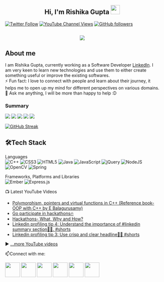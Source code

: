 <h2 align="center">Hi, I'm Rishika Gupta  <img src="https://user-images.githubusercontent.com/39955420/147578264-bae0526c-028a-49d2-8af8-d08bb4edbd2a.gif" height="30" width="30"></h2>
 
[![Twitter Follow](https://img.shields.io/twitter/follow/rishika5000?style=social)](https://twitter.com/Rishika5000)
[![YouTube Channel Views](https://img.shields.io/youtube/channel/views/UCKTBOLj2igRhsYX1RGdV0ww?style=social)](https://www.youtube.com/channel/UCKTBOLj2igRhsYX1RGdV0ww)
[![GitHub followers](https://img.shields.io/github/followers/rishikagupta2468?style=social)](https://github.com/rishikagupta2468)

<h2 align="center"><img src="https://user-images.githubusercontent.com/39955420/147578199-56632b69-b3e8-4d9f-97e2-f046a1c2cba0.gif"></h2>

<h2>About me</h2>

I am Rishika Gupta, currently working as a Software Developer [LinkedIn](https://github.com/linkedin). I am very keen to learn new technologies and use them to either create something useful or improve the existing softwares.   
⚡ Fun fact: I love to connect with people and learn about their journey, it helps me to open up my mind for different perspectives on various domains.   
💬 Ask me anything, I will be more than happy to help :D
<h3>Summary</h3>

[![](https://raw.githubusercontent.com/rishikagupta2468/rishikagupta2468/main/profile-summary-card-output/monokai/0-profile-details.svg)](https://github.com/vn7n24fzkq/github-profile-summary-cards)
[![](https://raw.githubusercontent.com/rishikagupta2468/rishikagupta2468/main/profile-summary-card-output/monokai/1-repos-per-language.svg)](https://github.com/vn7n24fzkq/github-profile-summary-cards) [![](https://raw.githubusercontent.com/rishikagupta2468/rishikagupta2468/main/profile-summary-card-output/monokai/2-most-commit-language.svg)](https://github.com/vn7n24fzkq/github-profile-summary-cards)
[![](https://raw.githubusercontent.com/rishikagupta2468/rishikagupta2468/main/profile-summary-card-output/monokai/3-stats.svg)](https://github.com/vn7n24fzkq/github-profile-summary-cards) [![](https://raw.githubusercontent.com/rishikagupta2468/rishikagupta2468/main/profile-summary-card-output/monokai/4-productive-time.svg)](https://github.com/vn7n24fzkq/github-profile-summary-cards)


[![GitHub Streak](https://github-readme-streak-stats.herokuapp.com/?user=rishikagupta2468&theme=dark&ring=FFB19A&hide_border=true&currStreakNum=F6A085&fire=F6A085&currStreakLabel=F6A085)](https://git.io/streak-stats)

<h2>🛠Tech Stack</h2>

Languages  
![C++](https://img.shields.io/badge/c++-%2300599C.svg?style=for-the-badge&logo=c%2B%2B&logoColor=white)
![CSS3](https://img.shields.io/badge/css3-%231572B6.svg?style=for-the-badge&logo=css3&logoColor=white)
![HTML5](https://img.shields.io/badge/html5-%23E34F26.svg?style=for-the-badge&logo=html5&logoColor=white)
![Java](https://img.shields.io/badge/java-%23ED8B00.svg?style=for-the-badge&logo=java&logoColor=white)
![JavaScript](https://img.shields.io/badge/javascript-%23323330.svg?style=for-the-badge&logo=javascript&logoColor=%23F7DF1E)
![jQuery](https://img.shields.io/badge/jquery-%230769AD.svg?style=for-the-badge&logo=jquery&logoColor=white)
![NodeJS](https://img.shields.io/badge/node.js-6DA55F?style=for-the-badge&logo=node.js&logoColor=white)
![OpenCV](https://img.shields.io/badge/opencv-%23white.svg?style=for-the-badge&logo=opencv&logoColor=white)
![Spring](https://img.shields.io/badge/spring-%236DB33F.svg?style=for-the-badge&logo=spring&logoColor=white)

Frameworks, Platforms and Libraries  
![Ember](https://img.shields.io/badge/ember-1C1E24?style=for-the-badge&logo=ember.js&logoColor=#D04A37)
![Express.js](https://img.shields.io/badge/express.js-%23404d59.svg?style=for-the-badge&logo=express&logoColor=%2361DAFB)


📺 Latest YouTube Videos

<!-- YOUTUBE-VIDEOS-LIST:START -->
- [Polymorphism, pointers and virtual functions in C++ &lpar;Reference book- OOP with C++ by E Balagurusamy&rpar;](https://www.youtube.com/watch?v=anU8zQfBkP8)
- [Go participate in hackathons🔥](https://www.youtube.com/watch?v=r1ciimGRvvg)
- [Hackathons- What, Why and How?](https://www.youtube.com/watch?v=Ir_JGCNU0s8)
- [Linkedin profiling tip 4: Understand the importance of #linkedin summary section👩‍💻. #shorts](https://www.youtube.com/watch?v=DTC66maOGOo)
- [Linkedin profiling tip 3: Use crisp and clear headline👩‍💻 #shorts](https://www.youtube.com/watch?v=c0G1ZtlchsU)
<!-- YOUTUBE-VIDEOS-LIST:END -->


▶ [...more YouTube videos](https://www.youtube.com/channel/UCKTBOLj2igRhsYX1RGdV0ww)




📫Connect with me:


[<img src="https://user-images.githubusercontent.com/39955420/147572655-e5feabb1-2a36-467c-9906-1fc66d606b41.png" height="48" width="48">](https://www.linkedin.com/in/rishikagupta-rg/) 
[<img src="https://user-images.githubusercontent.com/39955420/147572505-a0f98499-2d13-4149-a68a-a66f7ebe0e23.png" height="48" width="48">](https://twitter.com/Rishika5000) 
[<img src="https://user-images.githubusercontent.com/39955420/147572399-e0dbf2e9-ea53-4341-8bb7-013f37a5d4ff.png" height="48" width="48">](https://www.youtube.com/channel/UCKTBOLj2igRhsYX1RGdV0ww) 
[<img src="https://user-images.githubusercontent.com/39955420/147606108-506d542b-a344-43d3-a4a3-aadd775f5c0b.png" height="48" width="48">](https://www.polywork.com/rishikagupta)
[<img src="https://user-images.githubusercontent.com/39955420/147611479-36ad6cd0-3b53-4d46-8035-0bd940e01a57.png" height="48" width="48">](mailto:rishika246813579@gmail.com)
[<img src="https://user-images.githubusercontent.com/39955420/147572858-093e11d5-c974-43de-9795-f328d4cda097.png" height="48" width="48">](https://www.instagram.com/rishikagupta__/)



